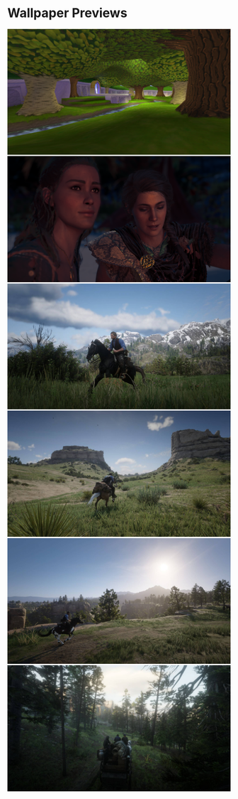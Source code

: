 # Wallpaper Previews

<img src="game-forest.png" alt=""/>
<img src="kassandra-ac-odyssey.png" alt=""/>
<img src="rdr2-1.png" alt=""/>
<img src="rdr2-2.png" alt=""/>
<img src="rdr2-3.png" alt=""/>
<img src="rdr2-4.png" alt=""/>
